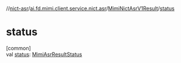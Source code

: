 //[nict-asr](../../../index.md)/[ai.fd.mimi.client.service.nict.asr](../index.md)/[MimiNictAsrV1Result](index.md)/[status](status.md)

# status

[common]\
val [status](status.md): [MimiAsrResultStatus](../../../../asr-core/asr-core/ai.fd.mimi.client.service.asr.core/-mimi-asr-result-status/index.md)
